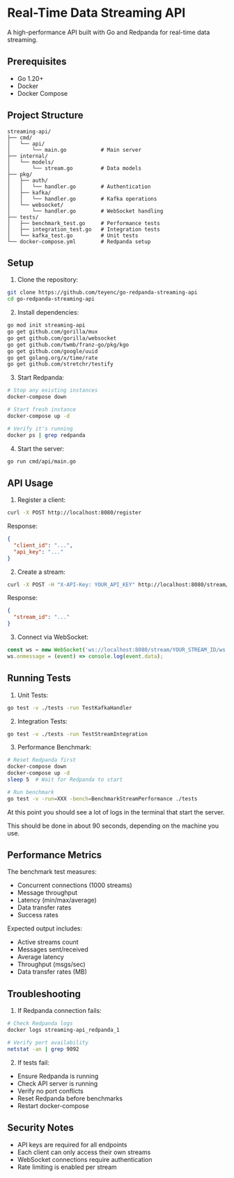 # Real-Time Data Streaming API

A high-performance API built with Go and Redpanda for real-time data streaming.

## Prerequisites

- Go 1.20+
- Docker
- Docker Compose

## Project Structure

```
streaming-api/
├── cmd/
│   └── api/
│       └── main.go           # Main server
├── internal/
│   └── models/
│       └── stream.go         # Data models
├── pkg/
│   ├── auth/
│   │   └── handler.go        # Authentication
│   ├── kafka/
│   │   └── handler.go        # Kafka operations
│   └── websocket/
│       └── handler.go        # WebSocket handling
├── tests/
│   ├── benchmark_test.go     # Performance tests
│   ├── integration_test.go   # Integration tests
│   └── kafka_test.go         # Unit tests
└── docker-compose.yml        # Redpanda setup
```

## Setup

1. Clone the repository:
```bash
git clone https://github.com/teyenc/go-redpanda-streaming-api
cd go-redpanda-streaming-api
```

2. Install dependencies:
```bash
go mod init streaming-api
go get github.com/gorilla/mux
go get github.com/gorilla/websocket
go get github.com/twmb/franz-go/pkg/kgo
go get github.com/google/uuid
go get golang.org/x/time/rate
go get github.com/stretchr/testify
```

3. Start Redpanda:
```bash
# Stop any existing instances
docker-compose down

# Start fresh instance
docker-compose up -d

# Verify it's running
docker ps | grep redpanda
```

4. Start the server:
```bash
go run cmd/api/main.go
```

## API Usage

1. Register a client:
```bash
curl -X POST http://localhost:8080/register
```
Response:
```json
{
  "client_id": "...",
  "api_key": "..."
}
```

2. Create a stream:
```bash
curl -X POST -H "X-API-Key: YOUR_API_KEY" http://localhost:8080/stream/start
```
Response:
```json
{
  "stream_id": "..."
}
```

3. Connect via WebSocket:
```javascript
const ws = new WebSocket('ws://localhost:8080/stream/YOUR_STREAM_ID/ws');
ws.onmessage = (event) => console.log(event.data);
```

## Running Tests

1. Unit Tests:
```bash
go test -v ./tests -run TestKafkaHandler
```

2. Integration Tests:
```bash
go test -v ./tests -run TestStreamIntegration
```

3. Performance Benchmark:
```bash
# Reset Redpanda first
docker-compose down
docker-compose up -d
sleep 5  # Wait for Redpanda to start

# Run benchmark
go test -v -run=XXX -bench=BenchmarkStreamPerformance ./tests
```
At this point you should see a lot of logs in the terminal that start the server.

This should be done in about 90 seconds, depending on the machine you use.

## Performance Metrics

The benchmark test measures:
- Concurrent connections (1000 streams)
- Message throughput
- Latency (min/max/average)
- Data transfer rates
- Success rates

Expected output includes:
- Active streams count
- Messages sent/received
- Average latency
- Throughput (msgs/sec)
- Data transfer rates (MB)

## Troubleshooting

1. If Redpanda connection fails:
```bash
# Check Redpanda logs
docker logs streaming-api_redpanda_1

# Verify port availability
netstat -an | grep 9092
```

2. If tests fail:
- Ensure Redpanda is running
- Check API server is running
- Verify no port conflicts
- Reset Redpanda before benchmarks
- Restart docker-compose

## Security Notes

- API keys are required for all endpoints
- Each client can only access their own streams
- WebSocket connections require authentication
- Rate limiting is enabled per stream
